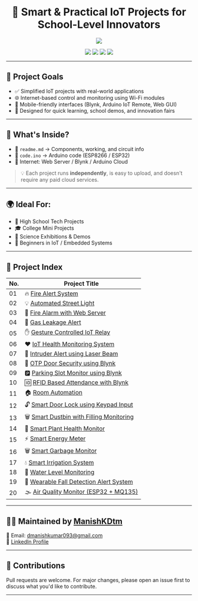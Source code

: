 <!-- Banner -->
<p align="center">

<!-- Title -->
<h1 align="center">📡 Smart & Practical IoT Projects for School-Level Innovators</h1>

<!-- Typing Animation -->
<p align="center">
  <img src="https://readme-typing-svg.herokuapp.com/?font=Fira+Code&size=24&pause=1000&color=00BFFF&width=800&lines=Internet-Connected+Projects+with+ESP8266+%26+ESP32;Wi-Fi+Enabled+Prototypes+for+Future+Engineers;Blynk+%7C+Web+Server+%7C+Arduino+IoT+Cloud" />
</p>

<!-- Status Badges -->
<p align="center">
  <img src="https://img.shields.io/badge/Platform-ESP8266%2FESP32-blue?style=for-the-badge&logo=espressif" />
  <img src="https://img.shields.io/badge/Language-C%2FC%2B%2B-orange?style=for-the-badge&logo=arduino" />
  <img src="https://img.shields.io/badge/Cloud-Blynk%2C%20WebServer%2C%20IoT%20Remote-green?style=for-the-badge&logo=cloudflare" />
  <img src="https://img.shields.io/github/last-commit/ManishKDtm/IOT_based_school-_level_projects?style=for-the-badge&color=brightgreen" />
</p>

---

## 🚀 Project Goals

- ✅ Simplified IoT projects with real-world applications  
- 🌐 Internet-based control and monitoring using Wi-Fi modules  
- 📱 Mobile-friendly interfaces (Blynk, Arduino IoT Remote, Web GUI)  
- 🧠 Designed for quick learning, school demos, and innovation fairs

---

## 📂 What's Inside?

- 🔧 `readme.md` → Components, working, and circuit info  
- 🧠 `code.ino` → Arduino code (ESP8266 / ESP32)  
- 📶 Internet: Web Server / Blynk / Arduino Cloud  

> 💡 Each project runs **independently**, is easy to upload, and doesn't require any paid cloud services.

---

## 🌍 Ideal For:
- 🏫 High School Tech Projects  
- 🎓 College Mini Projects  
- 🧪 Science Exhibitions & Demos  
- 📡 Beginners in IoT / Embedded Systems  

---

## 📘 Project Index

| No. | Project Title |
|-----|---------------|
| 01 | 🔥 [Fire Alert System](https://github.com/ManishKDtm/IOT_based_school-_level_projects/tree/main/Fire%20alert%20system) |
| 02 | 💡 [Automated Street Light](https://github.com/ManishKDtm/IOT_based_school-_level_projects/tree/main/Automated%20street%20light) |
| 03 | 🔦 [Fire Alarm with Web Server](https://github.com/ManishKDtm/IOT_based_school-_level_projects/tree/main/Fire_Alarm_with_webserver) |
| 04 | 🧪 [Gas Leakage Alert](https://github.com/ManishKDtm/IOT_based_school-_level_projects/tree/main/Gas%20Leakage%20Alert) |
| 05 | ✋ [Gesture Controlled IoT Relay](https://github.com/ManishKDtm/IOT_based_school-_level_projects/tree/main/Gesture%20controlled%20iot%20relay) |
| 06 | ❤️ [IoT Health Monitoring System](https://github.com/ManishKDtm/IOT_based_school-_level_projects/tree/main/IOT%20Health%20monitoring%20system) |
| 07 | 🚨 [Intruder Alert using Laser Beam](https://github.com/ManishKDtm/IOT_based_school-_level_projects/tree/main/Intruder%20alert%20using%20laser%20beam) |
| 08 | 🔐 [OTP Door Security using Blynk](https://github.com/ManishKDtm/IOT_based_school-_level_projects/tree/main/OTP%20Door%20Security%20using%20Blynk) |
| 09 | 🅿️ [Parking Slot Monitor using Blynk](https://github.com/ManishKDtm/IOT_based_school-_level_projects/tree/main/Parking%20slot%20monitor%20using%20blynk) |
| 10 | 🆔 [RFID Based Attendance with Blynk](https://github.com/ManishKDtm/IOT_based_school-_level_projects/tree/main/RFID%20based%20attendance%20with%20blynk) |
| 11 | 🏠 [Room Automation](https://github.com/ManishKDtm/IOT_based_school-_level_projects/tree/main/Room-Automation) |
| 12 | 🔓 [Smart Door Lock using Keypad Input](https://github.com/ManishKDtm/IOT_based_school-_level_projects/tree/main/Smart%20Door%20Lock%20using%20Keypad%20input) |
| 13 | 🗑️ [Smart Dustbin with Filling Monitoring](https://github.com/ManishKDtm/IOT_based_school-_level_projects/tree/main/Smart%20dustbin%20with%20filling%20monitoring) |
| 14 | 🌿 [Smart Plant Health Monitor](https://github.com/ManishKDtm/IOT_based_school-_level_projects/tree/main/Smart%20plant%20health%20monitor) |
| 15 | ⚡ [Smart Energy Meter](https://github.com/ManishKDtm/IOT_based_school-_level_projects/tree/main/Smart-Energy-Meter) |
| 16 | 🗑️ [Smart Garbage Monitor](https://github.com/ManishKDtm/IOT_based_school-_level_projects/tree/main/Smart-Garbage-Monitor) |
| 17 | 💧 [Smart Irrigation System](https://github.com/ManishKDtm/IOT_based_school-_level_projects/tree/main/Smart-Irrigation-system) |
| 18 | 🚰 [Water Level Monitoring](https://github.com/ManishKDtm/IOT_based_school-_level_projects/tree/main/Water%20level%20monitoring) |
| 19 | 👕 [Wearable Fall Detection Alert System](https://github.com/ManishKDtm/IOT_based_school-_level_projects/tree/main/Wearable%20fall%20detection%20alert%20system) |
| 20 | 🌫️ [Air Quality Monitor (ESP32 + MQ135)](https://github.com/ManishKDtm/IOT_based_school-_level_projects/tree/main/Air%20quality%20monitoring%20esp32%20and%20mq135) |

---

## 👨‍🔬 Maintained by [ManishKDtm](https://github.com/ManishKDtm)

📧 Email: dmanishkumar093@gmail.com  
🔗 [LinkedIn Profile](https://www.linkedin.com/in/manish-kd-23b91a254)

---

## 🤝 Contributions

Pull requests are welcome. For major changes, please open an issue first to discuss what you'd like to contribute.

---
